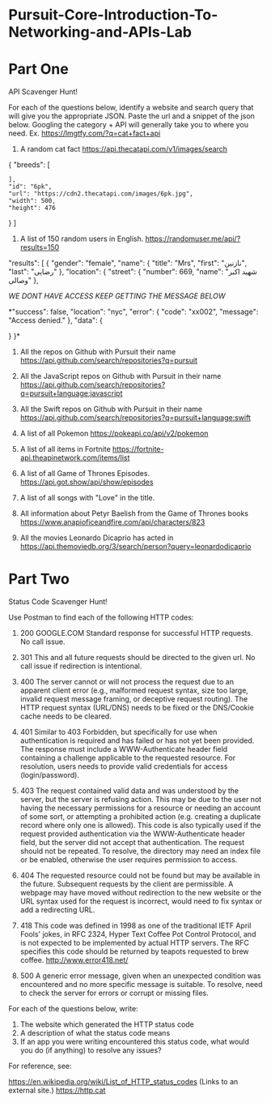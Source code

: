 # Pursuit-Core-Introduction-To-Networking-and-APIs-Lab

# Part One

API Scavenger Hunt!

For each of the questions below, identify a website and search query that will give you the appropriate JSON.  Paste the url and a snippet of the json below.  Googling the category + API will generally take you to where you need.  Ex. https://lmgtfy.com/?q=cat+fact+api

1. A random cat fact
https://api.thecatapi.com/v1/images/search

  {
    "breeds": [
      
    ],
    "id": "6pk",
    "url": "https://cdn2.thecatapi.com/images/6pk.jpg",
    "width": 500,
    "height": 476
  }
]

1. A list of 150 random users in English.
https://randomuser.me/api/?results=150


  "results": [
    {
      "gender": "female",
      "name": {
        "title": "Mrs",
        "first": "نازنین",
        "last": "رضایی"
      },
      "location": {
        "street": {
          "number": 669,
          "name": "شهید اکبر وصالی"
        },

*WE DONT HAVE ACCESS KEEP GETTING THE MESSAGE BELOW*

*"success": false,
  "location": "nyc",
  "error": {
    "code": "xx002",
    "message": "Access denied."
  },
  "data": {
    
  }
}*



1. All the repos on Github with Pursuit their name
https://api.github.com/search/repositories?q=pursuit

1. All the JavaScript repos on Github with Pursuit in their name
https://api.github.com/search/repositories?q=pursuit+language:javascript

1. All the Swift repos on Github with Pursuit in their name
https://api.github.com/search/repositories?q=pursuit+language:swift

1. A list of all Pokemon
https://pokeapi.co/api/v2/pokemon

1. A list of all items in Fortnite
https://fortnite-api.theapinetwork.com/items/list

1. A list of all Game of Thrones Episodes.
https://api.got.show/api/show/episodes

1. A list of all songs with "Love" in the title.
1. All information about Petyr Baelish from the Game of Thrones books
https://www.anapioficeandfire.com/api/characters/823

1. All the movies Leonardo Dicaprio has acted in
https://api.themoviedb.org/3/search/person?query=leonardodicaprio


# Part Two

Status Code Scavenger Hunt!

Use Postman to find each of the following HTTP codes:


1. 200
GOOGLE.COM
Standard response for successful HTTP requests. No call issue.

1. 301
This and all future requests should be directed to the given url. No call issue if redirection is intentional.

1. 400
The server cannot or will not process the request due to an apparent client error (e.g., malformed request syntax, size too large, invalid request message framing, or deceptive request routing).
The HTTP request syntax (URL/DNS) needs to be fixed or the DNS/Cookie cache needs to be cleared.

1. 401
Similar to 403 Forbidden, but specifically for use when authentication is required and has failed or has not yet been provided. The response must include a WWW-Authenticate header field containing a challenge applicable to the requested resource.
For resolution, users needs to provide valid credentials for access (login/password).

1. 403
The request contained valid data and was understood by the server, but the server is refusing action. This may be due to the user not having the necessary permissions for a resource or needing an account of some sort, or attempting a prohibited action (e.g. creating a duplicate record where only one is allowed). This code is also typically used if the request provided authentication via the WWW-Authenticate header field, but the server did not accept that authentication. The request should not be repeated.
To resolve, the directory may need an index file or be enabled, otherwise the user requires permission to access.

1. 404
The requested resource could not be found but may be available in the future. Subsequent requests by the client are permissible.
A webpage may have moved without redirection to the new website or the URL syntax used for the request is incorrect, would need to fix syntax or add a redirecting URL.

1. 418
This code was defined in 1998 as one of the traditional IETF April Fools' jokes, in RFC 2324, Hyper Text Coffee Pot Control Protocol, and is not expected to be implemented by actual HTTP servers. The RFC specifies this code should be returned by teapots requested to brew coffee.
http://www.error418.net/

1. 500
A generic error message, given when an unexpected condition was encountered and no more specific message is suitable.
To resolve, need to check the server for errors or corrupt or missing files.


For each of the questions below, write:

1. The website which generated the HTTP status code
2. A description of what the status code means
3. If an app you were writing encountered this status code, what would you do (if anything) to resolve any issues?


For reference, see:

https://en.wikipedia.org/wiki/List_of_HTTP_status_codes (Links to an external site.)
https://http.cat




